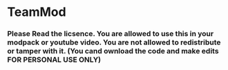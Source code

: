 # TeamMod
### Please Read the licsence. You are allowed to use this in your modpack or youtube video. You are not allowed to redistribute or tamper with it. (You cand ownload the code and make edits FOR PERSONAL USE ONLY)
